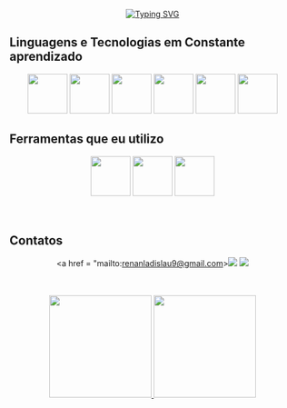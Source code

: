 
<div align="center" >

[![Typing SVG](https://readme-typing-svg.herokuapp.com?font=Bangers&size=28&pause=1000&color=F7AE22&center=true&vCenter=true&random=false&width=435&lines=Construindo+o+futuro%2C+C%C3%B3digo+por+c%C3%B3digo)](https://git.io/typing-svg)




</div>




## Linguagens e Tecnologias em Constante aprendizado

<div align="center">
<img src="https://cdn.jsdelivr.net/gh/devicons/devicon/icons/html5/html5-original.svg" width="70" height="70"/>   
<img src="https://cdn.jsdelivr.net/gh/devicons/devicon/icons/css3/css3-original.svg" width="70" height="70" />
<img src="https://cdn.jsdelivr.net/gh/devicons/devicon/icons/javascript/javascript-original.svg" width="70" height="70" />
<img src="https://cdn.jsdelivr.net/gh/devicons/devicon/icons/react/react-original.svg" width="70" height="70" />                  
<img loading="lazy" src="https://cdn.jsdelivr.net/gh/devicons/devicon/icons/java/java-original.svg" width="70" height="70"/> 
<img src="https://cdn.jsdelivr.net/gh/devicons/devicon/icons/nextjs/nextjs-original.svg" width="70" height="70"/>

          
          
</div>

## Ferramentas que eu utilizo

<div align="center">
<img src="https://cdn.jsdelivr.net/gh/devicons/devicon/icons/github/github-original.svg" width="70" height="70" />
<img src="https://cdn.jsdelivr.net/gh/devicons/devicon/icons/git/git-original.svg" width="70" height="70" />
<img src="https://cdn.jsdelivr.net/gh/devicons/devicon/icons/trello/trello-plain-wordmark.svg" width="70" height="70"/>
          
          
          

</div>
<br><br>

## Contatos

<div align="center">

<a href = "mailto:renanladislau9@gmail.com><img loading="lazy" src="https://img.shields.io/badge/Gmail-D14836?style=for-the-badge&logo=gmail&logoColor=white" target="_blank"></a>
<a href="https://www.linkedin.com/in/renanladislau/" target="_blank"><img loading="lazy" src="https://img.shields.io/badge/-LinkedIn-%230077B5?style=for-the-badge&logo=linkedin&logoColor=white" target="_blank"></a>

</div>
<br><br>


<div align="center">
<a href="https://github.com/Reladislau">
<img loading="lazy" height="180em" src="https://github-readme-stats.vercel.app/api/top-langs/?username=Reladislau&layout=compact&langs_count=7&theme=dracula"/>
<img loading="lazy" height="180em" src="https://github-readme-stats.vercel.app/api?username=Reladislau&show_icons=true&theme=dracula&include_all_commits=true&count_private=true"/>
</div>

<!--
**Reladislau/Reladislau** is a ✨ _special_ ✨ repository because its `README.md` (this file) appears on your GitHub profile.

Here are some ideas to get you started:

- 🔭 I’m currently working on ...
- 🌱 I’m currently learning ...
- 👯 I’m looking to collaborate on ...
- 🤔 I’m looking for help with ...
- 💬 Ask me about ...
- 📫 How to reach me: ...
- 😄 Pronouns: ...
- ⚡ Fun fact: ...
-->
